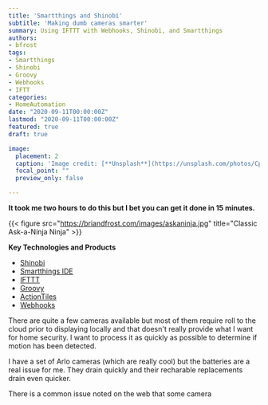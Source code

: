 ```yaml
---
title: 'Smartthings and Shinobi'
subtitle: 'Making dumb cameras smarter'
summary: Using IFTTT with Webhooks, Shinobi, and Smartthings
authors:
- bfrost
tags:
- Smartthings
- Shinobi
- Groovy
- Webhooks
- IFTT
categories:
- HomeAutomation
date: "2020-09-11T00:00:00Z"
lastmod: "2020-09-11T00:00:00Z"
featured: true
draft: true

image:
  placement: 2
  caption: 'Image credit: [**Unsplash**](https://unsplash.com/photos/CpkOjOcXdUY)'
  focal_point: ""
  preview_only: false

---
```

**It took me two hours to do this but I bet you can get it done in 15 minutes.**


{{< figure src="https://briandfrost.com/images/askaninja.jpg" title="Classic Ask-a-Ninja Ninja" >}}

**Key Technologies and Products**
- [Shinobi](https://shinobi.io)
- [Smartthings IDE](https://graph-na02-useast1.api.smartthings.com/)
- [IFTTT](https://ifttt.com/)
- [Groovy](https://groovy-lang.org/)
- [ActionTiles](https://www.actiontiles.com/)
- [Webhooks](https://en.wikipedia.org/wiki/Webhook)

There are quite a few cameras available but most of them require roll to the cloud prior to displaying locally and that doesn't really provide what I want for home security. I want to process it as quickly as possible to determine if motion has been detected.

I have a set of Arlo cameras (which are really cool) but the batteries are a real issue for me. They drain quickly and their recharable replacements drain even quicker.

There is a common issue noted on the web that some camera
